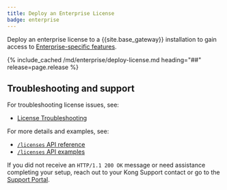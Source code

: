 ```yaml
---
title: Deploy an Enterprise License
badge: enterprise
---
```


Deploy an enterprise license to a {{site.base_gateway}} installation to gain access
to [Enterprise-specific features](/gateway/{{page.release}}/licenses/).

{% include_cached /md/enterprise/deploy-license.md heading="##" release=page.release %}

## Troubleshooting and support

For troubleshooting license issues, see:
* [License Troubleshooting](/gateway/latest/licenses/#troubleshooting)

For more details and examples, see:
* [`/licenses` API reference](/gateway/api/admin-ee/latest/#/licenses)
* [`/licenses` API examples](/gateway/{{page.release}}/licenses/examples/)

If you did not receive an `HTTP/1.1 200 OK` message or need assistance completing
your setup, reach out to your Kong Support contact or go to the
[Support Portal](https://support.konghq.com/support/s/).
